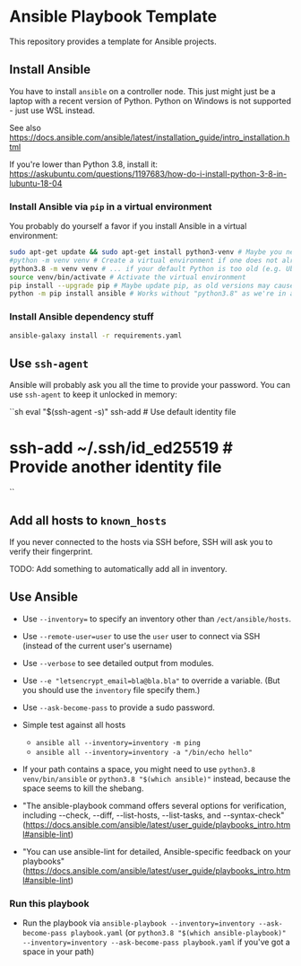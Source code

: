 # Ansible Playbook Template

This repository provides a template for Ansible projects.

## Install Ansible

You have to install `ansible` on a controller node. This just might just be a laptop with a recent version of Python. Python on Windows is not supported - just use WSL instead.

See also <https://docs.ansible.com/ansible/latest/installation_guide/intro_installation.html>

If you're lower than Python 3.8, install it: <https://askubuntu.com/questions/1197683/how-do-i-install-python-3-8-in-lubuntu-18-04>

### Install Ansible via `pip` in a virtual environment

You probably do yourself a favor if you install Ansible in a virtual environment:

```sh
sudo apt-get update && sudo apt-get install python3-venv # Maybe you need to install the venv module
#python -m venv venv # Create a virtual environment if one does not already exist
python3.8 -m venv venv # ... if your default Python is too old (e.g. Ubuntu 18.04)
source venv/bin/activate # Activate the virtual environment
pip install --upgrade pip # Maybe update pip, as old versions may cause errors
python -m pip install ansible # Works without "python3.8" as we're in a virtual environment now
```

### Install Ansible dependency stuff

```sh
ansible-galaxy install -r requirements.yaml
```

## Use `ssh-agent`

Ansible will probably ask you all the time to provide your password. You can use `ssh-agent` to keep it unlocked in memory:

``sh
eval "$(ssh-agent -s)"
ssh-add # Use default identity file
# ssh-add ~/.ssh/id_ed25519 # Provide another identity file
``

## Add all hosts to `known_hosts`

If you never connected to the hosts via SSH before, SSH will ask you to verify their fingerprint.

TODO: Add something to automatically add all in inventory.

## Use Ansible

* Use `--inventory=` to specify an inventory other than `/ect/ansible/hosts`.
* Use `--remote-user=user` to use the `user` user to connect via SSH (instead of the current user's username)
* Use `--verbose` to see detailed output from modules.
* Use `--e "letsencrypt_email=bla@bla.bla"` to override a variable. (But you should use the `inventory` file specify them.)
* Use `--ask-become-pass` to provide a sudo password.

* Simple test against all hosts
  * `ansible all --inventory=inventory -m ping`
  * `ansible all --inventory=inventory -a "/bin/echo hello"`

* If your path contains a space, you might need to use `python3.8 venv/bin/ansible` or `python3.8 "$(which ansible)"` instead, because the space seems to kill the shebang.

* "The ansible-playbook command offers several options for verification, including --check, --diff, --list-hosts, --list-tasks, and --syntax-check" (<https://docs.ansible.com/ansible/latest/user_guide/playbooks_intro.html#ansible-lint>)
* "You can use ansible-lint for detailed, Ansible-specific feedback on your playbooks" (<https://docs.ansible.com/ansible/latest/user_guide/playbooks_intro.html#ansible-lint>)

### Run this playbook

* Run the playbook via `ansible-playbook --inventory=inventory --ask-become-pass playbook.yaml` (or `python3.8 "$(which ansible-playbook)" --inventory=inventory --ask-become-pass playbook.yaml` if you've got a space in your path)

